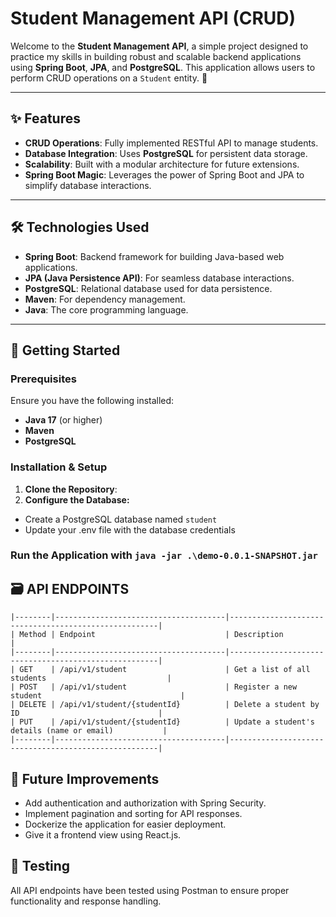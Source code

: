 # Student Management API (CRUD)

Welcome to the **Student Management API**, a simple project designed to practice my skills in building robust and scalable backend applications using **Spring Boot**, **JPA**, and **PostgreSQL**. This application allows users to perform CRUD operations on a `Student` entity. 🚀

---

## ✨ Features
- **CRUD Operations**: Fully implemented RESTful API to manage students.
- **Database Integration**: Uses **PostgreSQL** for persistent data storage.
- **Scalability**: Built with a modular architecture for future extensions.
- **Spring Boot Magic**: Leverages the power of Spring Boot and JPA to simplify database interactions.

---

## 🛠️ Technologies Used
- **Spring Boot**: Backend framework for building Java-based web applications.
- **JPA (Java Persistence API)**: For seamless database interactions.
- **PostgreSQL**: Relational database used for data persistence.
- **Maven**: For dependency management.
- **Java**: The core programming language.

---

## 🚀 Getting Started

### Prerequisites
Ensure you have the following installed:
- **Java 17** (or higher)
- **Maven**
- **PostgreSQL**

### Installation & Setup
1. **Clone the Repository**:
2. **Configure the Database:**
  - Create a PostgreSQL database named `student`
  - Update your .env file with the database credentials

### Run the Application with `java -jar .\demo-0.0.1-SNAPSHOT.jar`

## 🗃️ API ENDPOINTS
```
|--------|--------------------------------------|------------------------------------------------------|
| Method | Endpoint                             | Description                                          |
|--------|--------------------------------------|------------------------------------------------------|
| GET    | /api/v1/student                      | Get a list of all students                           |
| POST   | /api/v1/student                      | Register a new student                               |
| DELETE | /api/v1/student/{studentId}          | Delete a student by ID                               |
| PUT    | /api/v1/student/{studentId}          | Update a student's details (name or email)           |
|--------|--------------------------------------|------------------------------------------------------|
```

## 🎯 Future Improvements
  - Add authentication and authorization with Spring Security.
  - Implement pagination and sorting for API responses.
  - Dockerize the application for easier deployment.
  - Give it a frontend view using React.js.

## 🧪 Testing

All API endpoints have been tested using Postman to ensure proper functionality and response handling.


